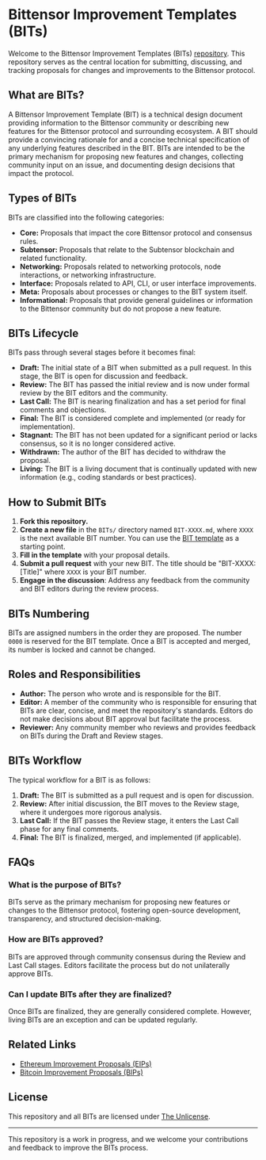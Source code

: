 # Bittensor Improvement Templates (BITs)

Welcome to the Bittensor Improvement Templates (BITs)
[repository](https://github.com/opentensor/bits). This repository serves as the central
location for submitting, discussing, and tracking proposals for changes and improvements to the
Bittensor protocol.

## What are BITs?

A Bittensor Improvement Template (BIT) is a technical design document providing information to
the Bittensor community or describing new features for the Bittensor protocol and surrounding
ecosystem. A BIT should provide a convincing rationale for and a concise technical
specification of any underlying features described in the BIT. BITs are intended to be the
primary mechanism for proposing new features and changes, collecting community input on an
issue, and documenting design decisions that impact the protocol.

## Types of BITs

BITs are classified into the following categories:

- **Core:** Proposals that impact the core Bittensor protocol and consensus rules.
- **Subtensor:** Proposals that relate to the Subtensor blockchain and related functionality.
- **Networking:** Proposals related to networking protocols, node interactions, or networking
  infrastructure.
- **Interface:** Proposals related to API, CLI, or user interface improvements.
- **Meta:** Proposals about processes or changes to the BIT system itself.
- **Informational:** Proposals that provide general guidelines or information to the Bittensor
  community but do not propose a new feature.

## BITs Lifecycle

BITs pass through several stages before it becomes final:

- **Draft:** The initial state of a BIT when submitted as a pull request. In this stage, the
  BIT is open for discussion and feedback.
- **Review:** The BIT has passed the initial review and is now under formal review by the BIT
  editors and the community.
- **Last Call:** The BIT is nearing finalization and has a set period for final comments and
  objections.
- **Final:** The BIT is considered complete and implemented (or ready for implementation).
- **Stagnant:** The BIT has not been updated for a significant period or lacks consensus, so it
  is no longer considered active.
- **Withdrawn:** The author of the BIT has decided to withdraw the proposal.
- **Living:** The BIT is a living document that is continually updated with new information
  (e.g., coding standards or best practices).

## How to Submit BITs

1. **Fork this repository.**
2. **Create a new file** in the `BITs/` directory named `BIT-XXXX.md`, where `XXXX` is the next
   available BIT number. You can use the [BIT template](BIT-0000-template.md) as a starting
   point.
3. **Fill in the template** with your proposal details.
4. **Submit a pull request** with your new BIT. The title should be "BIT-XXXX: [Title]" where
   `XXXX` is your BIT number.
5. **Engage in the discussion**: Address any feedback from the community and BIT editors during
   the review process.

## BITs Numbering

BITs are assigned numbers in the order they are proposed. The number `0000` is reserved for the
BIT template. Once a BIT is accepted and merged, its number is locked and cannot be changed.

## Roles and Responsibilities

- **Author:** The person who wrote and is responsible for the BIT.
- **Editor:** A member of the community who is responsible for ensuring that BITs are clear,
  concise, and meet the repository's standards. Editors do not make decisions about BIT
  approval but facilitate the process.
- **Reviewer:** Any community member who reviews and provides feedback on BITs during the Draft
  and Review stages.

## BITs Workflow

The typical workflow for a BIT is as follows:

1. **Draft:** The BIT is submitted as a pull request and is open for discussion.
2. **Review:** After initial discussion, the BIT moves to the Review stage, where it undergoes
   more rigorous analysis.
3. **Last Call:** If the BIT passes the Review stage, it enters the Last Call phase for any
   final comments.
4. **Final:** The BIT is finalized, merged, and implemented (if applicable).

## FAQs

### What is the purpose of BITs?
BITs serve as the primary mechanism for proposing new features or changes to the Bittensor
protocol, fostering open-source development, transparency, and structured decision-making.

### How are BITs approved?
BITs are approved through community consensus during the Review and Last Call stages. Editors
facilitate the process but do not unilaterally approve BITs.

### Can I update BITs after they are finalized?
Once BITs are finalized, they are generally considered complete. However, living BITs are an
exception and can be updated regularly.

## Related Links

- [Ethereum Improvement Proposals (EIPs)](https://eips.ethereum.org/)
- [Bitcoin Improvement Proposals (BIPs)](https://github.com/bitcoin/BIPs)

## License

This repository and all BITs are licensed under [The Unlicense](LICENSE).

---

This repository is a work in progress, and we welcome your contributions and feedback to
improve the BITs process.
